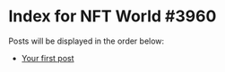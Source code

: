 # Index for NFT World #3960
Posts will be displayed in the order below:

- [Your first post](./001-first.md)

